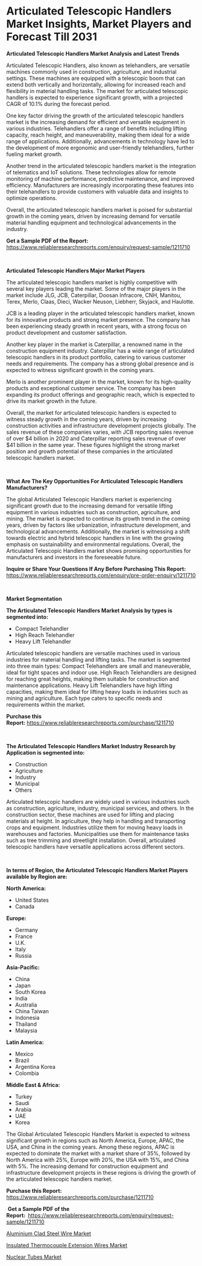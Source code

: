 <p><h1>Articulated Telescopic Handlers Market Insights, Market Players and Forecast Till 2031</h1></p><p><strong>Articulated Telescopic Handlers Market Analysis and Latest Trends</strong></p>
<p><p>Articulated Telescopic Handlers, also known as telehandlers, are versatile machines commonly used in construction, agriculture, and industrial settings. These machines are equipped with a telescopic boom that can extend both vertically and horizontally, allowing for increased reach and flexibility in material handling tasks. The market for articulated telescopic handlers is expected to experience significant growth, with a projected CAGR of 10.1% during the forecast period.</p><p>One key factor driving the growth of the articulated telescopic handlers market is the increasing demand for efficient and versatile equipment in various industries. Telehandlers offer a range of benefits including lifting capacity, reach height, and maneuverability, making them ideal for a wide range of applications. Additionally, advancements in technology have led to the development of more ergonomic and user-friendly telehandlers, further fueling market growth.</p><p>Another trend in the articulated telescopic handlers market is the integration of telematics and IoT solutions. These technologies allow for remote monitoring of machine performance, predictive maintenance, and improved efficiency. Manufacturers are increasingly incorporating these features into their telehandlers to provide customers with valuable data and insights to optimize operations.</p><p>Overall, the articulated telescopic handlers market is poised for substantial growth in the coming years, driven by increasing demand for versatile material handling equipment and technological advancements in the industry.</p></p>
<p><strong>Get a Sample PDF of the Report:&nbsp;</strong> <a href="https://www.reliableresearchreports.com/enquiry/request-sample/1211710">https://www.reliableresearchreports.com/enquiry/request-sample/1211710</a></p>
<p>&nbsp;</p>
<p><strong>Articulated Telescopic Handlers Major Market Players</strong></p>
<p><p>The articulated telescopic handlers market is highly competitive with several key players leading the market. Some of the major players in the market include JLG, JCB, Caterpillar, Doosan Infracore, CNH, Manitou, Terex, Merlo, Claas, Dieci, Wacker Neuson, Liebherr, Skyjack, and Haulotte.</p><p>JCB is a leading player in the articulated telescopic handlers market, known for its innovative products and strong market presence. The company has been experiencing steady growth in recent years, with a strong focus on product development and customer satisfaction.</p><p>Another key player in the market is Caterpillar, a renowned name in the construction equipment industry. Caterpillar has a wide range of articulated telescopic handlers in its product portfolio, catering to various customer needs and requirements. The company has a strong global presence and is expected to witness significant growth in the coming years.</p><p>Merlo is another prominent player in the market, known for its high-quality products and exceptional customer service. The company has been expanding its product offerings and geographic reach, which is expected to drive its market growth in the future.</p><p>Overall, the market for articulated telescopic handlers is expected to witness steady growth in the coming years, driven by increasing construction activities and infrastructure development projects globally. The sales revenue of these companies varies, with JCB reporting sales revenue of over $4 billion in 2020 and Caterpillar reporting sales revenue of over $41 billion in the same year. These figures highlight the strong market position and growth potential of these companies in the articulated telescopic handlers market.</p></p>
<p>&nbsp;</p>
<p><strong>What Are The Key Opportunities For Articulated Telescopic Handlers Manufacturers?</strong></p>
<p><p>The global Articulated Telescopic Handlers market is experiencing significant growth due to the increasing demand for versatile lifting equipment in various industries such as construction, agriculture, and mining. The market is expected to continue its growth trend in the coming years, driven by factors like urbanization, infrastructure development, and technological advancements. Additionally, the market is witnessing a shift towards electric and hybrid telescopic handlers in line with the growing emphasis on sustainability and environmental regulations. Overall, the Articulated Telescopic Handlers market shows promising opportunities for manufacturers and investors in the foreseeable future.</p></p>
<p><strong>Inquire or Share Your Questions If Any Before Purchasing This Report:</strong> <a href="https://www.reliableresearchreports.com/enquiry/pre-order-enquiry/1211710">https://www.reliableresearchreports.com/enquiry/pre-order-enquiry/1211710</a></p>
<p>&nbsp;</p>
<p><strong>Market Segmentation</strong></p>
<p><strong>The Articulated Telescopic Handlers Market Analysis by types is segmented into:</strong></p>
<p><ul><li>Compact Telehandler</li><li>High Reach Telehandler</li><li>Heavy Lift Telehandler</li></ul></p>
<p><p>Articulated telescopic handlers are versatile machines used in various industries for material handling and lifting tasks. The market is segmented into three main types: Compact Telehandlers are small and maneuverable, ideal for tight spaces and indoor use. High Reach Telehandlers are designed for reaching great heights, making them suitable for construction and maintenance applications. Heavy Lift Telehandlers have high lifting capacities, making them ideal for lifting heavy loads in industries such as mining and agriculture. Each type caters to specific needs and requirements within the market.</p></p>
<p><strong>Purchase this Report:&nbsp;</strong><a href="https://www.reliableresearchreports.com/purchase/1211710">https://www.reliableresearchreports.com/purchase/1211710</a></p>
<p>&nbsp;</p>
<p><strong>The Articulated Telescopic Handlers Market Industry Research by Application is segmented into:</strong></p>
<p><ul><li>Construction</li><li>Agriculture</li><li>Industry</li><li>Municipal</li><li>Others</li></ul></p>
<p><p>Articulated telescopic handlers are widely used in various industries such as construction, agriculture, industry, municipal services, and others. In the construction sector, these machines are used for lifting and placing materials at height. In agriculture, they help in handling and transporting crops and equipment. Industries utilize them for moving heavy loads in warehouses and factories. Municipalities use them for maintenance tasks such as tree trimming and streetlight installation. Overall, articulated telescopic handlers have versatile applications across different sectors.</p></p>
<p>&nbsp;</p>
<p><strong>In terms of Region, the Articulated Telescopic Handlers Market Players available by Region are:</strong></p>
<p>
    <p> <strong> North America: </strong>
        <ul>
            <li>United States</li>
            <li>Canada</li>
        </ul>
        </p> 
    <p> <strong> Europe: </strong>
        <ul>
            <li>Germany</li>
            <li>France</li>
            <li>U.K.</li>
            <li>Italy</li>
            <li>Russia</li>
        </ul>
        </p> 
    <p> <strong> Asia-Pacific: </strong>
        <ul>
            <li>China</li>
            <li>Japan</li>
            <li>South Korea</li>
            <li>India</li>
            <li>Australia</li>
            <li>China Taiwan</li>
            <li>Indonesia</li>
            <li>Thailand</li>
            <li>Malaysia</li>
        </ul>
        </p> 
    <p> <strong> Latin America: </strong>
        <ul>
            <li>Mexico</li>
            <li>Brazil</li>
            <li>Argentina Korea</li>
            <li>Colombia</li>
        </ul>
        </p> 
    <p> <strong> Middle East & Africa: </strong>
        <ul>
            <li>Turkey</li>
            <li>Saudi</li>
            <li>Arabia</li>
            <li>UAE</li>
            <li>Korea</li>
        </ul>
    </p>
    </p>
<p><p>The Global Articulated Telescopic Handlers Market is expected to witness significant growth in regions such as North America, Europe, APAC, the USA, and China in the coming years. Among these regions, APAC is expected to dominate the market with a market share of 35%, followed by North America with 25%, Europe with 20%, the USA with 15%, and China with 5%. The increasing demand for construction equipment and infrastructure development projects in these regions is driving the growth of the articulated telescopic handlers market.</p></p>
<p><strong>Purchase this Report: </strong><a href="https://www.reliableresearchreports.com/purchase/1211710">https://www.reliableresearchreports.com/purchase/1211710</a></p>
<p>&nbsp;<strong>Get a Sample PDF of the Report:&nbsp;&nbsp;</strong><a href="https://www.reliableresearchreports.com/enquiry/request-sample/1211710">https://www.reliableresearchreports.com/enquiry/request-sample/1211710</a></p>
<p><strong></strong></p>
<p><p><a href="https://github.com/pgtimber/Market-Research-Report-List-1/blob/main/aluminium-clad-steel-wire-market.md">Aluminium Clad Steel Wire Market</a></p><p><a href="https://github.com/arionmp/Market-Research-Report-List-2/blob/main/insulated-thermocouple-extension-wires-market.md">Insulated Thermocouple Extension Wires Market</a></p><p><a href="https://github.com/lataunyatinikmelvin59ilbd0dv/Market-Research-Report-List-1/blob/main/nuclear-tubes-market.md">Nuclear Tubes Market</a></p></p>